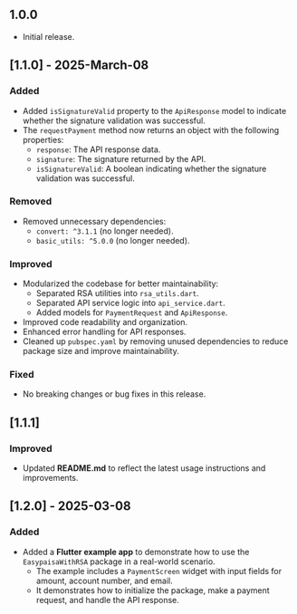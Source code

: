 ## 1.0.0

* Initial release.

## [1.1.0] - 2025-March-08

### Added
- Added `isSignatureValid` property to the `ApiResponse` model to indicate whether the signature validation was successful.
- The `requestPayment` method now returns an object with the following properties:
  - `response`: The API response data.
  - `signature`: The signature returned by the API.
  - `isSignatureValid`: A boolean indicating whether the signature validation was successful.

### Removed
- Removed unnecessary dependencies:
  - `convert: ^3.1.1` (no longer needed).
  - `basic_utils: ^5.0.0` (no longer needed).

### Improved
- Modularized the codebase for better maintainability:
  - Separated RSA utilities into `rsa_utils.dart`.
  - Separated API service logic into `api_service.dart`.
  - Added models for `PaymentRequest` and `ApiResponse`.
- Improved code readability and organization.
- Enhanced error handling for API responses.
- Cleaned up `pubspec.yaml` by removing unused dependencies to reduce package size and improve maintainability.

### Fixed
- No breaking changes or bug fixes in this release.

## [1.1.1]

### Improved
- Updated **README.md** to reflect the latest usage instructions and improvements.

## [1.2.0] - 2025-03-08

### Added
- Added a **Flutter example app** to demonstrate how to use the `EasypaisaWithRSA` package in a real-world scenario.
  - The example includes a `PaymentScreen` widget with input fields for amount, account number, and email.
  - It demonstrates how to initialize the package, make a payment request, and handle the API response.